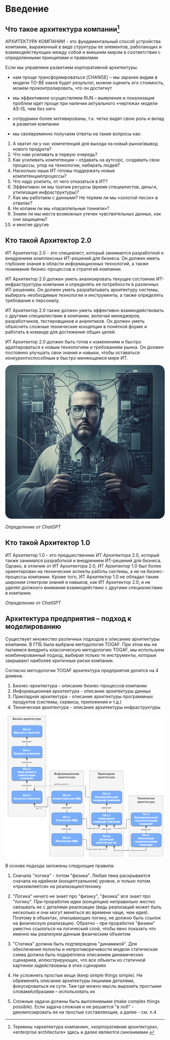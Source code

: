# Введение

## Что такое архитектура компании[^1]

АРХИТЕКТУРА КОМПАНИИ - это фундаментальный способ устройства компании, выраженный в виде структуры ее элементов, работающих и взаимодействующих между собой и внешним миром в соответствии с определенными принципами и правилами​

Если мы управляем развитием корпоративной архитектуры:​

* нам проще трансформироваться (CHANGE) – мы заранее видим в модели TO-BE каков будет результат, можем оценить его стоимость, можем проконтролировать, что он достигнут​

* мы эффективнее осуществляем RUN – выявление и локализация проблем идет проще при наличии актуального «чертежа» модели AS-IS, чем без него​

* сотрудники более мотивированы, т.к. четко видят свою роль и вклад в развитие компании​

* мы своевременно получаем ответы на такие вопросы как:​
1. А хватит ли у нас компетенций для выхода на новый рынок\вывод нового продукта? 
2. Что нам усиливать в первую очередь?
3. Как усиливать компетенции – отдавать на аутсорс, создавать свои процессы, упор на технологии, набирать людей?​
4. Насколько наши ИТ готовы поддержать новые компетенции\процессы? 
5. Что надо усилить, от чего отказаться в ИТ?​
6. Эффективно ли мы тратим ресурсы (время специалистов, деньги, утилизация инфраструктуры)?
7. Как мы работаем с данными? Не теряем ли мы «золотой песок» в отвалах? ​
8. Не копаем ли мы «параллельные тоннели»?​
9. Знаем ли мы места возможных утечек чувствительных данных, как они защищены?
10. и многие другие

## Кто такой Архитектор 2.0

ИТ Архитектор 2.0 - это специалист, который занимается разработкой и внедрением комплексных ИТ-решений для бизнеса. Он должен иметь глубокие знания в области информационных технологий, а также понимание бизнес-процессов и стратегий компании.

ИТ Архитектор 2.0 должен уметь анализировать текущее состояние ИТ-инфраструктуры компании и определять ее потребности в различных ИТ-решениях. Он должен уметь разрабатывать архитектуру системы, выбирать необходимые технологии и инструменты, а также определять требования к персоналу.

ИТ Архитектор 2.0 также должен уметь эффективно взаимодействовать с другими специалистами в компании, включая менеджеров, разработчиков, тестировщиков и аналитиков. Он должен уметь объяснять сложные технические концепции в понятной форме и работать в команде для достижения общих целей.

ИТ Архитектор 2.0 должен быть готов к изменениям и быстро адаптироваться к новым технологиям и требованиям рынка. Он должен постоянно улучшать свои знания и навыки, чтобы оставаться конкурентоспособным в быстро меняющемся мире ИТ.

![Как выглядит Архитектор 2.0](images/architect_2.0.png)

*Определение от ChatGPT*

## Кто такой Архитектор 1.0

ИТ Архитектор 1.0 - это предшественник ИТ Архитектора 2.0, который также занимался разработкой и внедрением ИТ-решений для бизнеса. Однако, в отличие от ИТ Архитектора 2.0, ИТ Архитектор 1.0 был более ориентирован на технические аспекты работы системы, а не на бизнес-процессы компании. Кроме того, ИТ Архитектор 1.0 не обладал таким широким спектром знаний и навыков, как ИТ Архитектор 2.0, и не уделял должного внимания взаимодействию с другими специалистами в компании.

*Определение от ChatGPT*

## Архитектура предприятия – подход к моделированию​

Существует множество различных подходов к описанию архитектуры компании. В ГПБ была выбрана методология TOGAF. При этом мы не пытаемся внедрить классическую методологию TOGAF, мы используем комбинированный подход, выбирая только те инструменты, которые закрывают наиболее критичные риски компании.

Согласно методологии TOGAF архитектура предприятия делится на 4 домена:

1. Бизнес-архитектура - описание бизнес-процессов компании
2. Информационная архитектура - описание архитектуры данных
3. Прикладная архитектура - описание архитектуры программных продуктов (системы, сервисы, приложения и т.д.)
4. Техническая архитектура - описание архитектуры инфраструктуры

![](images/arch_approach.png)

В основе подхода заложены следующие правила:​
​
1. Сначала "логика" - потом "физика". Любая тема раскрывается сначала на идейном (концептуальном) уровне, и только потом «приземляется» на реализацию\технику​​

2. "Логика" ничего не знает про "физику", "физика" все знает про "логику". При проработке идеи (концепции) неправильно жестко связывать ее с деталями реализации (ведь реализаций может быть несколько и они могут меняться во времени чаще, чем идея). Поэтому в объектах, описывающих логику, не должно быть ссылок на физическую реализацию. Обратно - при проработке "физики" уместно ссылаться на логический слой, чтобы явно показать что именно мы реализуем данным физическим объектом​​

3. "Статика" должна быть подтверждена "динамикой". Для обеспечения полноты и непротиворечивости модели статическая схема должна быть подкреплена описанием динамических сценариев, иллюстрирующих, что все объекты из статичной картинки задействованы в этих сценариях​​

4. Не усложнять простые вещи (keep simple things simple). Не обременять описание архитектуры лишними деталями, фокусироваться на сути. Там где можно мысль выразить простыми словами\образами – использовать их​​

5. Сложные задачи должны быть выполнимыми (make complex things possible). Если задача сложная и не решается "в лоб" - декомпозировать ее на простые составляющие, а далее - см. п.4

[^1]: Термины «архитектура компании», «корпоративная архитектура», «enterprise architecture» здесь и далее являются синонимами​.
